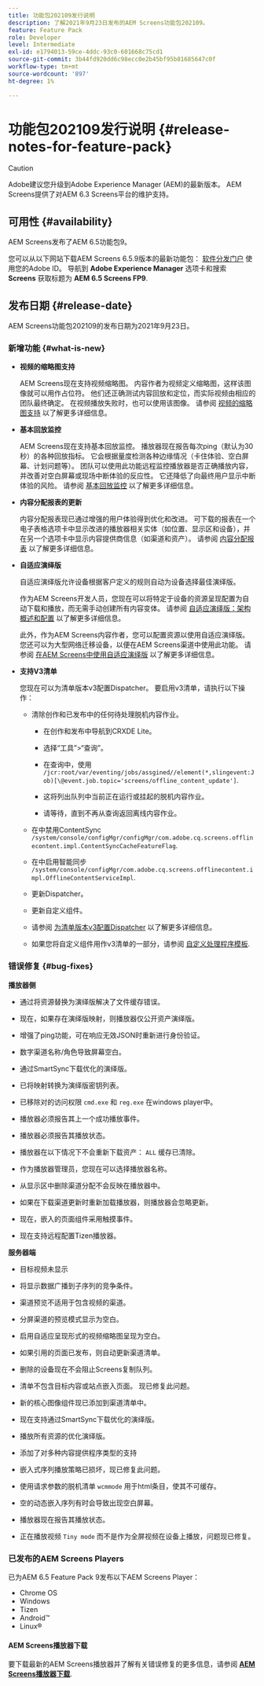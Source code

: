 ```yaml
---
title: 功能包202109发行说明
description: 了解2021年9月23日发布的AEM Screens功能包202109。
feature: Feature Pack
role: Developer
level: Intermediate
exl-id: e1794013-59ce-4ddc-93c0-601668c75cd1
source-git-commit: 3b44fd920dd6c98ecc0e2b45bf95b81685647c0f
workflow-type: tm+mt
source-wordcount: '897'
ht-degree: 1%

---
```


# 功能包202109发行说明 {#release-notes-for-feature-pack}

>[!CAUTION]
>Adobe建议您升级到Adobe Experience Manager (AEM)的最新版本。 AEM Screens提供了对AEM 6.3 Screens平台的维护支持。

## 可用性 {#availability}

AEM Screens发布了AEM 6.5功能包9。

您可以从以下网站下载AEM Screens 6.5.9版本的最新功能包： [软件分发门户](https://experience.adobe.com/#/downloads/content/software-distribution/en/aem.html) 使用您的Adobe ID。 导航到 **Adobe Experience Manager** 选项卡和搜索 **Screens** 获取标题为 **AEM 6.5 Screens FP9**.

## 发布日期 {#release-date}

AEM Screens功能包202109的发布日期为2021年9月23日。

### 新增功能 {#what-is-new}

* **视频的缩略图支持**

  AEM Screens现在支持视频缩略图。 内容作者为视频定义缩略图，这样该图像就可以用作占位符。 他们还正确测试内容回放和定位，而实际视频由相应的团队最终确定。 在视频播放失败时，也可以使用该图像。
请参阅 [视频的缩略图支持](/help/user-guide/thumbnail-support.md) 以了解更多详细信息。

* **基本回放监控**

  AEM Screens现在支持基本回放监控。 播放器现在报告每次ping（默认为30秒）的各种回放指标。 它会根据量度检测各种边缘情况（卡住体验、空白屏幕、计划问题等）。 团队可以使用此功能远程监控播放器是否正确播放内容，并改善对空白屏幕或现场中断体验的反应性。 它还降低了向最终用户显示中断体验的风险。
请参阅 [基本回放监控](https://experienceleague.adobe.com/en/docs/experience-manager-screens/user-guide/administering/installing-screens-player#playback-monitoring) 以了解更多详细信息。

* **内容分配报表的更新**

  内容分配报表现已通过增强的用户体验得到优化和改进。 可下载的报表在一个电子表格选项卡中显示改进的播放器相关实体（如位置、显示区和设备），并在另一个选项卡中显示内容提供商信息（如渠道和资产）。
请参阅 [内容分配报表](/help/user-guide/content-assignment-report.md) 以了解更多详细信息。

* **自适应演绎版**

  自适应演绎版允许设备根据客户定义的规则自动为设备选择最佳演绎版。

  作为AEM Screens开发人员，您现在可以将特定于设备的资源呈现配置为自动下载和播放，而无需手动创建所有内容变体。 请参阅 [自适应演绎版：架构概述和配置](/help/user-guide/adaptive-renditions.md) 以了解更多详细信息。

  此外，作为AEM Screens内容作者，您可以配置资源以使用自适应演绎版。 您还可以为大型网络迁移设备，以便在AEM Screens渠道中使用此功能。 请参阅 [在AEM Screens中使用自适应演绎版](/help/user-guide/using-adaptive-renditions.md) 以了解更多详细信息。

* **支持V3清单**

  您现在可以为清单版本v3配置Dispatcher。 要启用v3清单，请执行以下操作：

   * 清除创作和已发布中的任何待处理脱机内容作业。

      * 在创作和发布中导航到CRXDE Lite。

      * 选择“工具”>“查询”。

      * 在查询中，使用 `/jcr:root/var/eventing/jobs/assgined//element(*,slingevent:Job)[\@event.job.topic='screens/offline_content_update']`.

      * 这将列出队列中当前正在运行或挂起的脱机内容作业。

      * 请等待，直到不再从查询返回离线内容作业。

   * 在中禁用ContentSync `/system/console/configMgr/configMgr/com.adobe.cq.screens.offlinecontent.impl.ContentSyncCacheFeatureFlag`.

   * 在中启用智能同步 `/system/console/configMgr/com.adobe.cq.screens.offlinecontent.impl.OfflineContentServiceImpl`.

   * 更新Dispatcher。

   * 更新自定义组件。


   * 请参阅 [为清单版本v3配置Dispatcher](https://experienceleague.adobe.com/en/docs/experience-manager-screens/user-guide/administering/dispatcher-configurations-aem-screens#configuring-dispatcherv3) 以了解更多详细信息。
   * 如果您将自定义组件用作v3清单的一部分，请参阅 [自定义处理程序模板](https://experienceleague.adobe.com/en/docs/experience-manager-screens/user-guide/developing/developing-custom-component-tutorial-develop#custom-handlers).


### 错误修复 {#bug-fixes}

**播放器侧**

* 通过将资源替换为演绎版解决了文件缓存错误。

* 现在，如果存在演绎版映射，则播放器仅公开资产演绎版。

* 增强了ping功能，可在响应无效JSON时重新进行身份验证。

* 数字渠道名称/角色导致屏幕空白。

* 通过SmartSync下载优化的演绎版。

* 已将映射转换为演绎版密钥列表。

* 已移除对的访问权限 `cmd.exe` 和 `reg.exe` 在windows player中。

* 播放器必须报告其上一个成功播放事件。

* 播放器必须报告其播放状态。

* 播放器在以下情况下不会重新下载资产： `ALL` 缓存已清除。

* 作为播放器管理员，您现在可以选择播放器名称。

* 从显示区中删除渠道分配不会反映在播放器中。

* 如果在下载渠道更新时重新加载播放器，则播放器会忽略更新。

* 现在，嵌入的页面组件采用触摸事件。

* 现在支持远程配置Tizen播放器。

**服务器端**

* 目标视频未显示
* 将显示数据广播到子序列的竞争条件。

* 渠道预览不适用于包含视频的渠道。

* 分屏渠道的预览模式显示为空白。

* 启用自适应呈现形式的视频缩略图呈现为空白。

* 如果引用的页面已发布，则自动更新渠道清单。

* 删除的设备现在不会阻止Screens复制队列。

* 清单不包含目标内容或站点嵌入页面。 现已修复此问题。

* 新的核心图像组件现已添加到渠道清单中。

* 现在支持通过SmartSync下载优化的演绎版。

* 播放所有资源的优化演绎版。

* 添加了对多种内容提供程序类型的支持

* 嵌入式序列播放策略已损坏，现已修复此问题。

* 使用请求参数的脱机清单 `wcmmode` 用于html条目，使其不可缓存。

* 空的动态嵌入序列有时会导致出现空白屏幕。

* 播放器现在报告其播放状态。

* 正在播放视频 `Tiny mode` 而不是作为全屏视频在设备上播放，问题现已修复。

### 已发布的AEM Screens Players

已为AEM 6.5 Feature Pack 9发布以下AEM Screens Player：

* Chrome OS
* Windows
* Tizen
* Android™
* Linux®

#### AEM Screens播放器下载

要下载最新的AEM Screens播放器并了解有关错误修复的更多信息，请参阅 **[AEM Screens播放器下载](https://download.macromedia.com/screens/index.html)**.
